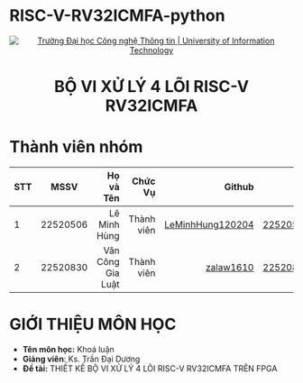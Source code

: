 # RISC-V-RV32ICMFA-python<!-- Banner -->
<p align="center">
  <a href="https://www.uit.edu.vn/" title="Trường Đại học Công nghệ Thông tin" style="border: none;">
    <img src="https://i.imgur.com/WmMnSRt.png" alt="Trường Đại học Công nghệ Thông tin | University of Information Technology">
  </a>
</p>

<h1 align="center"><b>BỘ VI XỬ LÝ 4 LÕI RISC-V RV32ICMFA </b></h1>

# Thành viên nhóm
| STT    | MSSV          | Họ và Tên              |Chức Vụ    | Github                                                  | Email                   |
| ------ |:-------------:| ----------------------:|----------:|--------------------------------------------------------:|-------------------------:
| 1      | 22520506      | Lê Minh Hùng        |Thành viên |[LeMinhHung120204](https://github.com/LeMinhHung120204)            |22520506@gm.uit.edu.vn   |
| 2      | 22520830      | Văn Công Gia Luật        |Thành viên |[zalaw1610](https://github.com/zalaw1610)|22520830@gm.uit.edu.vn   |                  |22520469@gm.uit.edu.vn   |

# GIỚI THIỆU MÔN HỌC
* **Tên môn học:** Khoá luận
* **Giảng viên**: Ks. Trần Đại Dương
* **Đề tài:** THIẾT KẾ BỘ VI XỬ LÝ 4 LÕI RISC-V RV32ICMFA TRÊN FPGA